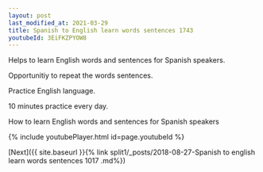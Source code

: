 ```yaml
---
layout: post
last_modified_at: 2021-03-29
title: Spanish to English learn words sentences 1743 
youtubeId: 3EiFKZPYOW8
---
```

 
 
Helps to learn English words and sentences for Spanish speakers.

Opportunitiy to repeat the words sentences. 

Practice English language. 
 
10 minutes practice every day. 
 
How to learn English words and sentences for Spanish speakers 
 
{% include youtubePlayer.html id=page.youtubeId %}
 
 
[Next]({{ site.baseurl }}{% link  split1/_posts/2018-08-27-Spanish to english learn words sentences 1017 .md%})
 
